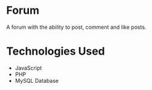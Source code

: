 # Forum
A forum with the ability to post, comment and like posts.

# Technologies Used
* JavaScript
* PHP
* MySQL Database
